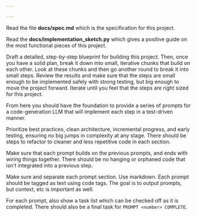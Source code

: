 ```yaml
---

---
```


Read the file **docs/spec.md** which is the specification for this project.

Read the **docs/implementation_sketch.py** which gives a positive guide on the most functional pieces of this project.

Draft a detailed, step-by-step blueprint for building this project. Then, once you have a solid plan, break it down into small, iterative chunks that build on each other. Look at these chunks and then go another round to break it into small steps. Review the results and make sure that the steps are small enough to be implemented safely with strong testing, but big enough to move the project forward. Iterate until you feel that the steps are right sized for this project.

From here you should have the foundation to provide a series of prompts for a code-generation LLM that will implement each step in a test-driven manner.

Prioritize best practices, clean architecture, incremental progress, and early testing, ensuring no big jumps in complexity at any stage. There should be steps to refactor to cleaner and less repetitive code in each section.

Make sure that each prompt builds on the previous prompts, and ends with wiring things together. There should be no hanging or orphaned code that isn't integrated into a previous step.

Make sure and separate each prompt section. Use markdown. Each prompt should be tagged as text using code tags. The goal is to output prompts, but context, etc is important as well.

For each prompt, also show a task list which can be checked off as it is completed. There should also be a final task for `PROMPT <number> COMPLETE`.
